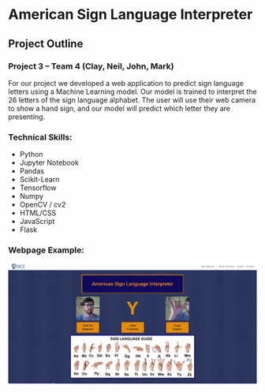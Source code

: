 # American Sign Language Interpreter

## Project Outline

### Project 3 – Team 4 (Clay, Neil, John, Mark)

For our project we developed a web application to predict sign language letters using a Machine Learning model.  Our model is trained to interpret the 26 letters of the sign language alphabet.  The user will use their web camera to show a hand sign, and our model will predict which letter they are presenting.

### Technical Skills:

*	Python
* Jupyter Notebook
* Pandas
*	Scikit-Learn
*	Tensorflow
*	Numpy
*	OpenCV / cv2
*	HTML/CSS
*	JavaScript
* Flask

### Webpage Example:

![Webpage Example](Readme_Images/Webpage_Example_2.png)
